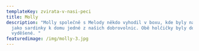 ```yaml
---
templateKey: zvirata-v-nasi-peci
title: Molly
description: "Molly společně s Melody někdo vyhodil v boxu, kde byly namačkané
  jako sardinky k domu jedné z našich dobrovolnic. Obě holčičky byly dost
  vyděšené. "
featuredimage: /img/molly-3.jpg
---
```

